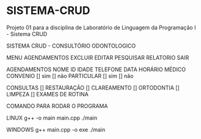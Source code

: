 # SISTEMA-CRUD
Projeto 01 para a disciplina de Laboratório de Linguagem da Programação I - Sistema CRUD

SISTEMA CRUD - CONSULTÓRIO ODONTOLOGICO

MENU
      AGENDAMENTOS
      EXCLUIR 
      EDITAR
      PESQUISAR
      RELATORIO 
      SAIR 
      
AGENDAMENTOS 
      NOME
      ID
      IDADE
      TELEFONE
      DATA
      HORÁRIO
      MÉDICO
      CONVENIO [] sim [] não
      PARTICULAR [] sim [] não
      
    
CONSULTAS
      [] RESTAURAÇÃO
      [] CLAREAMENTO
      [] ORTODONTIA
      [] LIMPEZA
      [] EXAMES DE ROTINA


COMANDO PARA RODAR O PROGRAMA 

LINUX 
g++ -o main main.cpp
./main 

WINDOWS 
g++ main.cpp -o exe 
./main 

